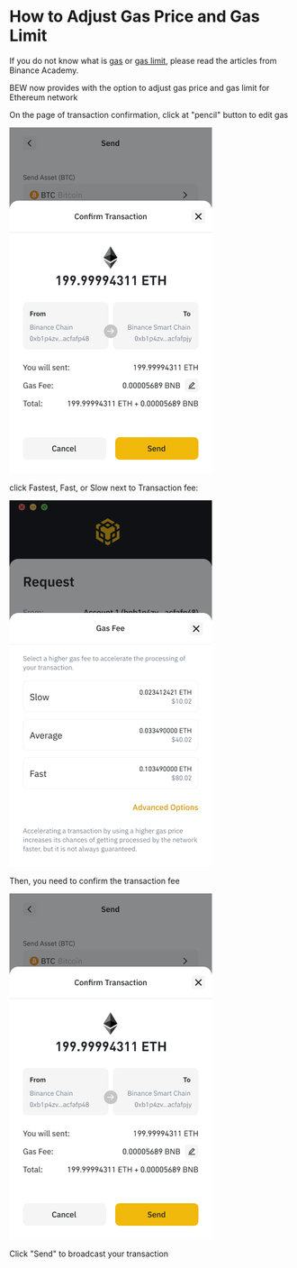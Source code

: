 # How to Adjust Gas Price and Gas Limit

If you do not know what is [gas](https://academy.binance.com/en/glossary/gas) or [gas limit](https://academy.binance.com/en/glossary/gas-limit), please read the articles from Binance Academy. 

BEW now provides with the option to adjust gas price and gas limit for Ethereum network

On the page of transaction confirmation, click at "pencil" button to edit gas

![](../../.gitbook/assets/6-1-9-comfirm-transaction-no-memo%20%281%29.png)

click Fastest, Fast, or Slow next to Transaction fee:

![](../../.gitbook/assets/6-1-1-edit-gas-fee.png)

Then, you need to confirm the transaction fee

![](../../.gitbook/assets/6-1-9-comfirm-transaction-no-memo.png)

Click "Send" to broadcast your transaction

